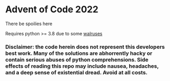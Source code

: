 # Advent of Code 2022
There be spoilies here

Requires python >= 3.8 due to some [walruses](https://realpython.com/python-walrus-operator/)

### Disclaimer: the code herein does not represent this developers best work. Many of the solutions are abhorrently hacky or contain serious abuses of python comprehensions. Side effects of reading this repo may include nausea, headaches, and a deep sense of existential dread. Avoid at all costs.